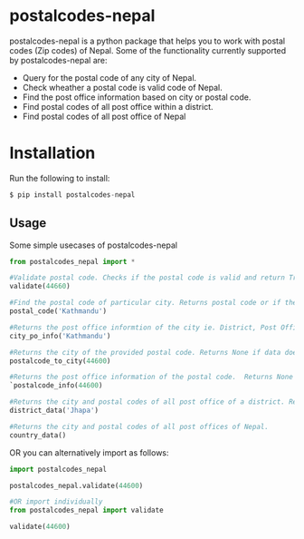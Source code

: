# postalcodes-nepal


postalcodes-nepal is a python package that helps you to work with postal codes (Zip codes) of Nepal.
Some of the functionality currently supported by postalcodes-nepal are:
  - Query for the postal code of any city of Nepal.
  - Check wheather a postal code is valid code of Nepal. 
  - Find the post office information based on city or postal code.
  - Find postal codes of all post office within a district.
  - Find postal codes of all post office of Nepal

# Installation

Run the following to install:

  ```python
$ pip install postalcodes-nepal
```




## Usage 

Some simple usecases of postalcodes-nepal

 ```python
from postalcodes_nepal import *

#Validate postal code. Checks if the postal code is valid and return True or False accordingly.
validate(44660)

#Find the postal code of particular city. Returns postal code or if the query didnot match any city returns None.
postal_code('Kathmandu')

#Returns the post office informtion of the city ie. District, Post Office, Postal Code and Post Office Type. Returns None if data doesnot match.
city_po_info('Kathmandu')

#Returns the city of the provided postal code. Returns None if data doesnot match.
postalcode_to_city(44600)

#Returns the post office information of the postal code.  Returns None if data doesnot match.
`postalcode_info(44600)

#Returns the city and postal codes of all post office of a district. Returns None if query doesnot match.
district_data('Jhapa')

#Returns the city and postal codes of all post offices of Nepal.
country_data()
```

OR you can alternatively import as follows:
```python
import postalcodes_nepal

postalcodes_nepal.validate(44600)

#OR import individually
from postalcodes_nepal import validate

validate(44600)
```











   [git-repo-url]: <https://github.com/beingbiplov>
   [biplov]: <https://github.com/beingbiplov>
   